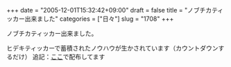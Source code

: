 +++
date = "2005-12-01T15:32:42+09:00"
draft = false
title = "ノブチカティッカー出来ました"
categories = ["日々"]
slug = "1708"
+++

ノブチカティッカー出来ました。
<script type="text/javascript" src="http://jugem.jp/ticker/nobuchika.js"></script>

<!--more-->
ヒデキティッカーで蓄積されたノウハウが生かされています（カウントダウンするだけ）
追記：<a href="http://jugem.jp/fun/ticker_yume.php" target="_blank">ここ</a>で配布してます
<div style="display:none;">cticker</div>
